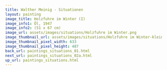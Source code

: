 ```yaml
---
title: Walther Meinig - Situationen
layout: painting
image_title: Holzfuhre im Winter (I)
image_info1: Öl, 1947
image_info2: (51 x 67 cm)
image_url: assets/images/situations/Holzfuhre im Winter.png
image_thumbnail_url: assets/images/situations/Holzfuhre im Winter-klein.png
image_thumbnail_pixel_width: 633
image_thumbnail_pixel_height: 487
back_url: paintings_situations_01.html
next_url: paintings_situations_02a.html
up_url: paintings_situations.html
---
```


